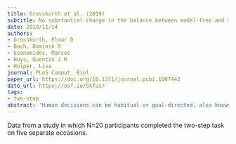 ```yaml
---
title: Grosskurth et al. (2019)
subtitle: No substantial change in the balance between model-free and model-based control via training on the two-step task
date: 2019/11/14
authors:
- Grosskurth, Elmar D
- Bach, Dominik R
- Economides, Marcos
- Huys, Quentin J M
- Holper, Lisa
journal: PLoS Comput. Biol.
paper_url: https://doi.org/10.1371/journal.pcbi.1007443
date_url: https://osf.io/5kfus/
tags:
- two-step
abstract: 'Human decisions can be habitual or goal-directed, also known as model-free (MF) or model-based (MB) control. Previous work suggests that the balance between the two decision systems is impaired in psychiatric disorders such as compulsion and addiction, via overreliance on MF control. However, little is known whether the balance can be altered through task training. Here, 20 healthy participants performed a well-established two-step task that differentiates MB from MF control, across five training sessions. We used computational modelling and functional near-infrared spectroscopy to assess changes in decision-making and brain hemodynamic over time. Mixed-effects modelling revealed overall no substantial changes in MF and MB behavior across training. Although our behavioral and brain findings show task-induced changes in learning rates, these parameters have no direct relation to either MF or MB control or the balance between the two systems, and thus do not support the assumption of training effects on MF or MB strategies. Our findings indicate that training on the two-step paradigm in its current form does not support a shift in the balance between MF and MB control. We discuss these results with respect to implications for restoring the balance between MF and MB control in psychiatric conditions.'
---
```


Data from a study in which N=20 participants completed the two-step task on five separate occasions.
